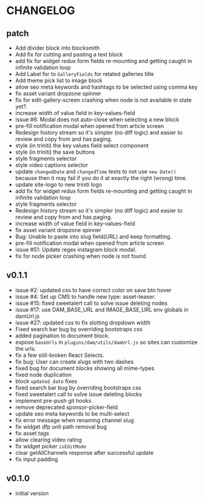 # CHANGELOG


## patch
* Add divider block into blocksmith
* Add fix for cutting and pasting a text block
* add fix for widget redux form fields re-mounting and getting caught in infinite validation loop
* Add Label for to `GalleryFields` for related galleries title
* Add theme pick list to image block
* allow seo meta keywords and hashtags to be selected using comma key
* fix asset variant dropzone spinner
* fix for edit-gallery-screen crashing when node is not available in state yet?. 
* increase width of value field in key-values-field
* issue #6: Modal does not auto-close when selecting a new block
* pre-fill notification modal when opened from article screen
* Redesign history stream so it's simpler (no diff logic) and easier to review and copy from and has paging.
* style (in triniti) the key values field select component
* style (in triniti) the save buttons
* style fragments selector
* style video captions selector
* update `changedDate` and `changedTime` tests to not use `new Date()` because then it may fail if you do it at exactly the right (wrong) time.
* update site-logo to new triniti logo
* add fix for widget redux form fields re-mounting and getting caught in infinite validation loop
* style fragments selector
* Redesign history stream so it's simpler (no diff logic) and easier to review and copy from and has paging.
* increase width of value field in key-values-field
* fix asset variant dropzone spinner
* Bug: Unable to paste into slug field(URL) and keep formatting.
* pre-fill notification modal when opened from article screen
* issue #51: Update regex instagram block modal.
* fix for node picker crashing when node is not found


## v0.1.1
* issue #2: updated css to have correct color on save btn hover
* issue #4: Set up CMS to handle new type: asset-teaser.
* issue #15: fixed sweetalert call to solve issue deleting nodes
* issue #17: use DAM_BASE_URL and IMAGE_BASE_URL env globals in damUrl.js
* issue #27: updated css to fix slotting dropdown width
* Fixed search bar bug by overriding bootstraps css
* added pagination to document block.
* expose `baseUrls` in `plugins/dam/utils/damUrl.js` so sites can customize the urls.
* fix a few still-broken React Selects.
* fix bug: User can create slugs with two dashes
* fixed bug for document blocks showing all mime-types
* fixed node duplication
* block `updated_date` fixes
* fixed search bar bug by overriding bootstraps css
* fixed sweetalert call to solve issue deleting blocks
* implement pre-push git hooks
* remove deprecated sponsor-picker-field
* update seo meta keywords to be multi-select
* fix error message when renaming channel slug
* fix widget dfp unit path removal bug
* fix asset tags
* allow clearing video rating
* fix widget picker `isEditMode`
* clear getAllChannels response after successful update
* fix input padding


## v0.1.0
* initial version
